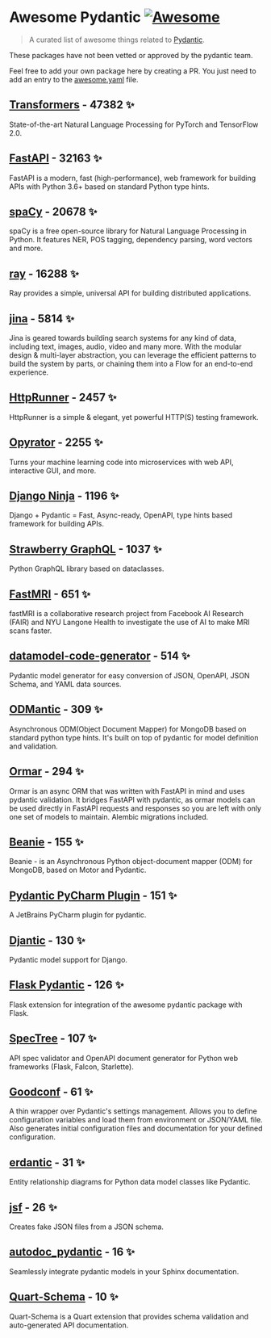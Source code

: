 # Awesome Pydantic [![Awesome](https://awesome.re/badge-flat.svg)](https://github.com/sindresorhus/awesome)

> A curated list of awesome things related to [Pydantic](https://pydantic-docs.helpmanual.io/).

These packages have not been vetted or approved by the pydantic team.

Feel free to add your own package here by creating a PR. You just need to add an entry to the [awesome.yaml](./awesome.yaml) file.


## [Transformers](https://github.com/huggingface/transformers) - 47382 ✨

State-of-the-art Natural Language Processing for PyTorch and TensorFlow 2.0.

## [FastAPI](https://github.com/tiangolo/fastapi) - 32163 ✨

FastAPI is a modern, fast (high-performance), web framework for building APIs with Python 3.6+ based on standard Python type hints.

## [spaCy](https://github.com/explosion/spaCy) - 20678 ✨

spaCy is a free open-source library for Natural Language Processing in Python. It features NER, POS tagging, dependency parsing, word vectors and more.

## [ray](https://github.com/ray-project/ray) - 16288 ✨

Ray provides a simple, universal API for building distributed applications.

## [jina](https://github.com/jina-ai/jina) - 5814 ✨

Jina is geared towards building search systems for any kind of data, including text, images, audio, video and many more. With the modular design & multi-layer abstraction, you can leverage the efficient patterns to build the system by parts, or chaining them into a Flow for an end-to-end experience.

## [HttpRunner](https://github.com/httprunner/httprunner) - 2457 ✨

HttpRunner is a simple & elegant, yet powerful HTTP(S) testing framework.

## [Opyrator](https://github.com/ml-tooling/opyrator) - 2255 ✨

Turns your machine learning code into microservices with web API, interactive GUI, and more.

## [Django Ninja](https://github.com/vitalik/django-ninja) - 1196 ✨

Django + Pydantic = Fast, Async-ready, OpenAPI, type hints based framework for building APIs.

## [Strawberry GraphQL](https://github.com/strawberry-graphql/strawberry) - 1037 ✨

Python GraphQL library based on dataclasses.

## [FastMRI](https://github.com/facebookresearch/fastMRI) - 651 ✨

fastMRI is a collaborative research project from Facebook AI Research (FAIR) and NYU Langone Health to investigate the use of AI to make MRI scans faster.

## [datamodel-code-generator](https://github.com/koxudaxi/datamodel-code-generator) - 514 ✨

Pydantic model generator for easy conversion of JSON, OpenAPI, JSON Schema, and YAML data sources.

## [ODMantic](https://github.com/art049/odmantic) - 309 ✨

Asynchronous ODM(Object Document Mapper) for MongoDB based on standard python type hints. It's built on top of pydantic for model definition and validation.

## [Ormar](https://github.com/collerek/ormar) - 294 ✨

Ormar is an async ORM that was written with FastAPI in mind and uses pydantic validation. It bridges FastAPI with pydantic, as ormar models can be used directly in FastAPI requests and responses so you are left with only one set of models to maintain. Alembic migrations included.

## [Beanie](https://github.com/roman-right/beanie) - 155 ✨

Beanie - is an Asynchronous Python object-document mapper (ODM) for MongoDB, based on Motor and Pydantic.

## [Pydantic PyCharm Plugin](https://github.com/koxudaxi/pydantic-pycharm-plugin) - 151 ✨

A JetBrains PyCharm plugin for pydantic.

## [Djantic](https://github.com/jordaneremieff/djantic) - 130 ✨

Pydantic model support for Django.

## [Flask Pydantic](https://github.com/bauerji/flask_pydantic) - 126 ✨

Flask extension for integration of the awesome pydantic package with Flask.

## [SpecTree](https://github.com/0b01001001/spectree) - 107 ✨

API spec validator and OpenAPI document generator for Python web frameworks (Flask, Falcon, Starlette).

## [Goodconf](https://github.com/lincolnloop/goodconf) - 61 ✨

A thin wrapper over Pydantic's settings management. Allows you to define configuration variables and load them from environment or JSON/YAML file. Also generates initial configuration files and documentation for your defined configuration.

## [erdantic](https://github.com/drivendataorg/erdantic) - 31 ✨

Entity relationship diagrams for Python data model classes like Pydantic.

## [jsf](https://github.com/ghandic/jsf) - 26 ✨

Creates fake JSON files from a JSON schema.

## [autodoc_pydantic](https://github.com/mansenfranzen/autodoc_pydantic) - 16 ✨

Seamlessly integrate pydantic models in your Sphinx documentation.

## [Quart-Schema](https://gitlab.com/pgjones/quart-schema) - 10 ✨

Quart-Schema is a Quart extension that provides schema validation and auto-generated API documentation.

